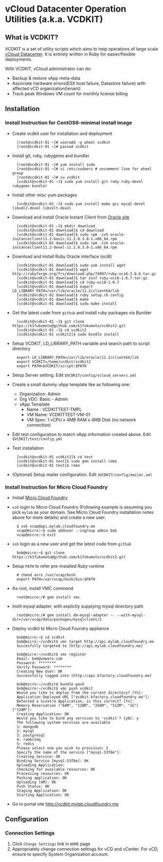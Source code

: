 vCloud Datacenter Operation Utilities (a.k.a. VCDKIT)
=====================================================

What is VCDKIT?
---------------

VCDKIT is a set of utility scripts which aims to help operations of
large scale [vCloud Datacenter](http://www.vmware.com/solutions/cloud-computing/public-cloud/vcloud-datacenter-services.html).
It is entirely written in Ruby for easier/flexible deployments.

With VCDKIT, vCloud administrator can do:

* Backup & restore vApp meta-data 
* Associate hardware errors(ESX host failure, Datastore failure) with affected vCD organization(tenant)
* Track peak Windows VM count for monthly license billing

Installation
---------------

### Install Instruction for CentOS6-minimal install image

* Create vcdkit user for installation and deployment

        [root@vcdkit-01 ~]# useradd -g wheel vcdkit
        [root@vcdkit-01 ~]# passwd vcdkit

* Install git, ruby, rubygems and bundler

        [root@vcdkit-01 ~]# yum install sudo
        [root@vcdkit-01 ~]# vi /etc/sudoers # uncomment line for wheel group
        [root@vcdkit-01 ~]# su vcdkit
        [vcdkit@vcdkit-01 ~]$ sudo yum install git ruby ruby-devel rubygems bundler

* Install other misc yum packages

        [vcdkit@vcdkit-01 ~]$ sudo yum install make gcc mysql-devel libxml2-devel libxslt-devel

* Download and install Oracle Instant Client from [Oracle site](http://www.oracle.com/technetwork/database/features/instant-client/index-097480.html)

        [vcdkit@vcdkit-01 ~]$ mkdir download
        [vcdkit@vcdkit-01 download]$ cd download
        [vcdkit@vcdkit-01 download]$ sudo rpm -ivh oracle-instanceclient11.2-basic-11.2.0.3.0-1.x86_64.rpm
        [vcdkit@vcdkit-01 download]$ sudo rpm -ivh oracle-instanceclient11.2-devel-11.2.0.3.0-1.x86_64.rpm

* Download and install Ruby Oracle interface (oci8)

        [vcdkit@vcdkit-01 download]$ sudo yum install wget
        [vcdkit@vcdkit-01 download]$ wget http://rubyforge.org/frs/download.php/74997/ruby-oci8-2.0.6.tar.gz
        [vcdkit@vcdkit-01 download]$ tar zxvf ruby-oci8-1.0.7.tar.gz
        [vcdkit@vcdkit-01 download]$ cd ruby-oci8-1.0.7
        [vcdkit@vcdkit-01 download]$ export LD_LIBRARY_PATH=/usr/lib/oracle/11.2/client64/lib
        [vcdkit@vcdkit-01 download]$ ruby setup.rb config
        [vcdkit@vcdkit-01 download]$ make
        [vcdkit@vcdkit-01 download]$ sudo make install

* Get the latest code from `github` and install ruby packages via Bunlder

        [vcdkit@vcdkit-01 ~]$ git clone https://k1fukumoto@github.com/k1fukumoto/vcdkit2.git
        [vcdkit@vcdkit-01 ~]$ cd vcdkit2
        [vcdkit@vcdkit-01 vcdkit2]$ sudo bundle install

* Setup VCDKIT, LD_LIBRARY_PATH variable and search path to script directory

        export LD_LIBRARY_PATH=/usr/lib/oracle/11.2/client64/lib
        export VCDKIT=/home/vcdkit/vcdkit2
        export PATH=$VCDKIT/script:$PATH         

* Setup Server setting. Edit `$VCDKIT/config/vcloud_servers.yml`

* Create a small dummy vApp template like as following one:
  * Organization: Admin
  * Org VDC: Basic - Admin
  * vApp Template
    * Name : VCDKITTEST-TMPL
    * VM Name: VCDKITTEST-VM-01
    * VM Spec: 1 vCPU x 4MB RAM x 4MB Disk (no network connection)

* Edit test configuration to match vApp information created above. Edit `$VCDKIT/test/config.yml`      

* Test installation
        
        [vcdkit@vcdkit-01 vcdkit2]$ cd test
        [vcdkit@vcdkit-01 test]$ sudo gem install rake
        [vcdkit@vcdkit-01 test]$ rake

* (Optional) Setup mailer configuration. Edit `$VCDKIT/config/mailer.xml`

### Install Instruction for Micro Cloud Foundry

* Install [Micro Cloud Foundry](https://www.cloudfoundry.com/micro)
* `ssh` login to Micro Cloud Foundry (Following example is assuming 
  you pick `mylab` as your domain. See Micro Cloud Foundry installation 
  notes above for more details) and create a new user.

        $ ssh vcap@api.mylab.cloudfoundry.me
        vcap@micro:~$ sudo adduser --ingroup admin bob
        vcap@micro:~$ exit

* `ssh` login as a new user and get the latest code from `github`

        bob@micro:~$ git clone https://k1fukumoto@github.com/k1fukumoto/vcdkit2.git

* Setup `PATH` to refer pre-installed Ruby runtime

        # chmod a+rx /var/vcap/bosh
        export PATH=/var/vcap/bosh/bin:$PATH

* As root, install VMC command

        root@micro:/# gem install vmc

* Instll mysql adapter, with explictly supplying mysql directory path

        root@micro:/# gem install dm-mysql-adapter -- --with-mysql-dir=/var/vcap/data/packages/mysqlclient/1

* Deploy vcdkit to Micro Cloud Foundry appliance

        bob@micro:~$ cd vcdkit
        bob@micro:~/vcdkit$ vmc target http://api.mylab.cloudfoundry.me
        Succesfully targeted to [http://api.mylab.cloudfoundry.me]

        bob@micro:~/vcdkit$ vmc register
        Email: bob@vmware.com
        Password: ********
        Verify Password: ********
        Creating New User: OK
        Successfully logged into [http://api.kfactory.cloudfoundry.me]

        bob@micro:~/vcdkit$ bundle pack
        bob@micro:~/vcdkit$ vmc push vcdkit
        Would you like to deploy from the current directory? [Yn]: 
        Application Deployed URL ["vcdkit.kfactory.cloudfoundry.me"]: 
        Detected a Sinatra Application, is this correct? [Yn]: 
        Memory Reservation ("64M", "128M", "256M", "512M", "1G") ["128M"]: 
        Creating Application: OK
        Would you like to bind any services to 'vcdkit'? [yN]: y
        The following system services are available
        1: mongodb
        2: mysql
        3: postgresql
        4: rabbitmq
        5: redis
        Please select one you wish to provision: 2
        Specify the name of the service ["mysql-53f8e"]: 
        Creating Service: OK
        Binding Service [mysql-53f8e]: OK
        Uploading Application:
        Checking for available resources: OK
        Processing resources: OK
        Packing application: OK
        Uploading (4M): OK   
        Push Status: OK
        Staging Application: OK
        Starting Application: OK

* Go to portal site http://vcdkit.mylab.cloudfoundry.me

Configuration
---------------

### Connection Settings

1.  Click `Change Settings` link in `HOME` page
1.  Appropriately change connection settings for vCD and vCenter.
    For vCD, ensure to specify System Organization account. 
